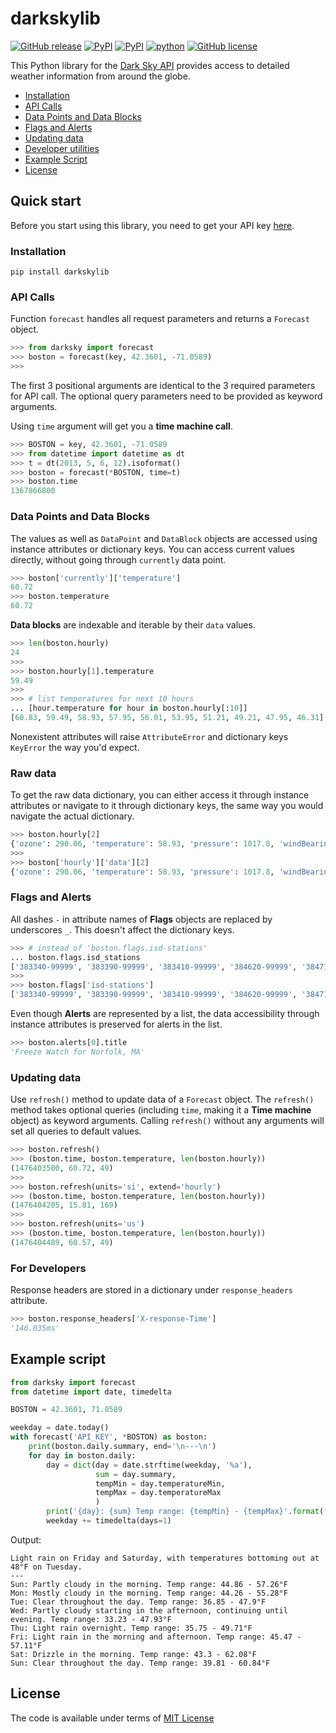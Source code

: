 # darkskylib
[![GitHub release](https://img.shields.io/github/release/lukaskubis/darkskylib.svg)](https://github.com/lukaskubis/darkskylib/releases) [![PyPI](https://img.shields.io/pypi/v/darkskylib.svg)](https://pypi.python.org/pypi/darkskylib) [![PyPI](https://img.shields.io/pypi/status/darkskylib.svg)](https://pypi.python.org/pypi/darkskylib) [![python](https://img.shields.io/pypi/pyversions/darkskylib.svg)](https://pypi.python.org/pypi/darkskylib) [![GitHub license](https://img.shields.io/badge/license-MIT-lightgray.svg)](https://raw.githubusercontent.com/lukaskubis/darkskylib/master/LICENSE)

This Python library for the [Dark Sky API](https://darksky.net/dev/docs) provides access to detailed weather information from around the globe.


* [Installation](#installation)
* [API Calls](#api-calls)
* [Data Points and Data Blocks](#data-points-and-data-blocks)
* [Flags and Alerts](#flags-and-alerts)
* [Updating data](#updating-data)
* [Developer utilities](#things-useful-for-developers)
* [Example Script](#example-script)
* [License](#license)

## Quick start
Before you start using this library, you need to get your API key [here](https://darksky.net/dev/register).

### Installation

    pip install darkskylib

### API Calls
Function `forecast` handles all request parameters and returns a `Forecast` object.

```python
>>> from darksky import forecast
>>> boston = forecast(key, 42.3601, -71.0589)
>>>
```

The first 3 positional arguments are identical to the 3 required parameters for API call. The optional query parameters need to be provided as keyword arguments.

Using `time` argument will get you a **time machine call**.

```python
>>> BOSTON = key, 42.3601, -71.0589
>>> from datetime import datetime as dt
>>> t = dt(2013, 5, 6, 12).isoformat()
>>> boston = forecast(*BOSTON, time=t)
>>> boston.time
1367866800
```

### Data Points and Data Blocks
The values as well as `DataPoint` and `DataBlock` objects are accessed using instance attributes or dictionary keys. You can access current values directly, without going through `currently` data point.

```python
>>> boston['currently']['temperature']
60.72
>>> boston.temperature
60.72
```

**Data blocks** are indexable and iterable by their `data` values.

```python
>>> len(boston.hourly)
24
>>>
>>> boston.hourly[1].temperature
59.49
>>>
>>> # list temperatures for next 10 hours
... [hour.temperature for hour in boston.hourly[:10]]
[60.83, 59.49, 58.93, 57.95, 56.01, 53.95, 51.21, 49.21, 47.95, 46.31]
```

Nonexistent attributes will raise `AttributeError` and dictionary keys `KeyError` the way you'd expect.

### Raw data
To get the raw data dictionary, you can either access it through instance attributes or navigate to it through dictionary keys, the same way you would navigate the actual dictionary.

```python
>>> boston.hourly[2]
{'ozone': 290.06, 'temperature': 58.93, 'pressure': 1017.8, 'windBearing': 274, 'dewPoint': 52.58, 'cloudCover': 0.29, 'apparentTemperature': 58.93, 'windSpeed': 7.96, 'summary': 'Partly Cloudy', 'icon': 'partly-cloudy-night', 'humidity': 0.79, 'precipProbability': 0, 'precipIntensity': 0, 'visibility': 8.67, 'time': 1476410400}
>>>
>>> boston['hourly']['data'][2]
{'ozone': 290.06, 'temperature': 58.93, 'pressure': 1017.8, 'windBearing': 274, 'dewPoint': 52.58, 'cloudCover': 0.29, 'apparentTemperature': 58.93, 'windSpeed': 7.96, 'summary': 'Partly Cloudy', 'icon': 'partly-cloudy-night', 'humidity': 0.79, 'precipProbability': 0, 'precipIntensity': 0, 'visibility': 8.67, 'time': 1476410400}
```


### Flags and Alerts
All dashes `-` in attribute names of **Flags** objects are replaced by underscores `_`. This doesn't affect the dictionary keys.

```python
>>> # instead of 'boston.flags.isd-stations'
... boston.flags.isd_stations
['383340-99999', '383390-99999', '383410-99999', '384620-99999', '384710-99999']
>>>
>>> boston.flags['isd-stations']
['383340-99999', '383390-99999', '383410-99999', '384620-99999', '384710-99999']
```

Even though **Alerts** are represented by a list, the data accessibility through instance attributes is preserved for alerts in the list.

```python
>>> boston.alerts[0].title
'Freeze Watch for Norfolk, MA'
```

### Updating data
Use `refresh()` method to update data of a `Forecast` object. The `refresh()` method takes optional queries (including `time`, making it a **Time machine** object) as keyword arguments. Calling `refresh()` without any arguments will set all queries to default values.

```python
>>> boston.refresh()
>>> (boston.time, boston.temperature, len(boston.hourly))
(1476403500, 60.72, 49)
>>>
>>> boston.refresh(units='si', extend='hourly')
>>> (boston.time, boston.temperature, len(boston.hourly))
(1476404205, 15.81, 169)
>>>
>>> boston.refresh(units='us')
>>> (boston.time, boston.temperature, len(boston.hourly))
(1476404489, 60.57, 49)
```

### For Developers
Response headers are stored in a dictionary under `response_headers` attribute.

```python
>>> boston.response_headers['X-response-Time']
'146.035ms'
```

## Example script
```python
from darksky import forecast
from datetime import date, timedelta

BOSTON = 42.3601, 71.0589

weekday = date.today()
with forecast('API_KEY', *BOSTON) as boston:
    print(boston.daily.summary, end='\n---\n')
    for day in boston.daily:
        day = dict(day = date.strftime(weekday, '%a'),
                   sum = day.summary,
                   tempMin = day.temperatureMin,
                   tempMax = day.temperatureMax
                   )
        print('{day}: {sum} Temp range: {tempMin} - {tempMax}'.format(**day))
        weekday += timedelta(days=1)
```
Output:

    Light rain on Friday and Saturday, with temperatures bottoming out at 48°F on Tuesday.
    ---
    Sun: Partly cloudy in the morning. Temp range: 44.86 - 57.26°F
    Mon: Mostly cloudy in the morning. Temp range: 44.26 - 55.28°F
    Tue: Clear throughout the day. Temp range: 36.85 - 47.9°F
    Wed: Partly cloudy starting in the afternoon, continuing until evening. Temp range: 33.23 - 47.93°F
    Thu: Light rain overnight. Temp range: 35.75 - 49.71°F
    Fri: Light rain in the morning and afternoon. Temp range: 45.47 - 57.11°F
    Sat: Drizzle in the morning. Temp range: 43.3 - 62.08°F
    Sun: Clear throughout the day. Temp range: 39.81 - 60.84°F

## License
The code is available under terms of [MIT License](https://raw.githubusercontent.com/lukaskubis/darkskylib/master/LICENSE)
